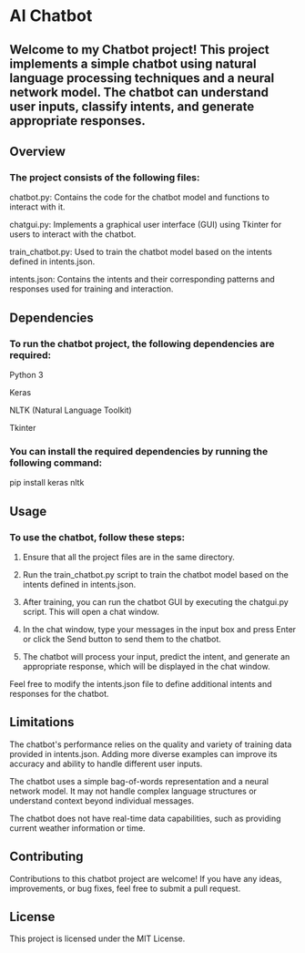# AI Chatbot
## Welcome to my Chatbot project! This project implements a simple chatbot using natural language processing techniques and a neural network model. The chatbot can understand user inputs, classify intents, and generate appropriate responses.

## Overview
### The project consists of the following files:

chatbot.py: Contains the code for the chatbot model and functions to interact with it.

chatgui.py: Implements a graphical user interface (GUI) using Tkinter for users to interact with the chatbot.

train_chatbot.py: Used to train the chatbot model based on the intents defined in intents.json.

intents.json: Contains the intents and their corresponding patterns and responses used for training and interaction.

## Dependencies
### To run the chatbot project, the following dependencies are required:

Python 3

Keras

NLTK (Natural Language Toolkit)

Tkinter

### You can install the required dependencies by running the following command:

pip install keras nltk

## Usage
### To use the chatbot, follow these steps:

1. Ensure that all the project files are in the same directory.
   
2. Run the train_chatbot.py script to train the chatbot model based on the intents defined in intents.json.
   
3. After training, you can run the chatbot GUI by executing the chatgui.py script. This will open a chat window.
   
4. In the chat window, type your messages in the input box and press Enter or click the Send button to send them to the chatbot.
   
5. The chatbot will process your input, predict the intent, and generate an appropriate response, which will be displayed in the chat window.

Feel free to modify the intents.json file to define additional intents and responses for the chatbot.

## Limitations
The chatbot's performance relies on the quality and variety of training data provided in intents.json. Adding more diverse examples can improve its accuracy and ability to handle different user inputs.

The chatbot uses a simple bag-of-words representation and a neural network model. It may not handle complex language structures or understand context beyond individual messages.

The chatbot does not have real-time data capabilities, such as providing current weather information or time.

## Contributing
Contributions to this chatbot project are welcome! If you have any ideas, improvements, or bug fixes, feel free to submit a pull request.

## License
This project is licensed under the MIT License.
